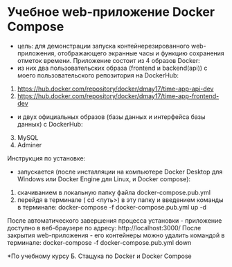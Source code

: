 # Учебное web-приложение Docker Compose

- цель: для демонстрации запуска контейнерезированного web-приложения, отображающего экранные часы и функцию сохранения отметок времени.
Приложение состоит из 4 образов Docker:
- из них два пользовательских образа (frontend и backend(api)) с моего пользовательского репозитория на DockerHub:
1. https://hub.docker.com/repository/docker/dmay17/time-app-api-dev
2. https://hub.docker.com/repository/docker/dmay17/time-app-frontend-dev
- и двух официальных образов (базы данных и интерфейса базы данных) с DockerHub:
3. MySQL
4. Adminer

Инструкция по установке:
- запускается (после инсталляции на компьютере Docker Desktop для Windows или Docker Engine для Linux, и Docker compose): 
1) скачиванием в локальную папку файла docker-compose.pub.yml
2) перейдя в терминале ( cd <путь>) в эту папку и введением команды в терминале:
docker-compose -f docker-compose.pub.yml up -d

После автоматического завершения процесса установки - приложение доступно в веб-браузере по адресу:
http://localhost:3000/
После закрытия web-приложения - его контейнеры можно удалить командой в терминале:
docker-compose -f docker-compose.pub.yml down

*По учебному курсу Б. Стащука по Docker и Docker Compose
